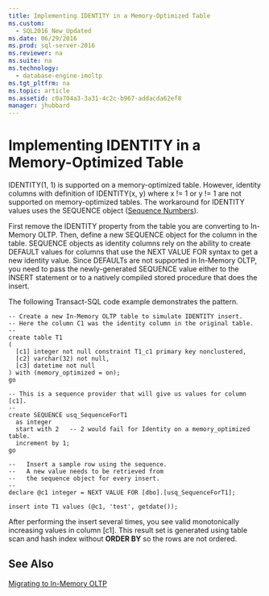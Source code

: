 ```yaml
---
title: Implementing IDENTITY in a Memory-Optimized Table
ms.custom: 
  - SQL2016_New_Updated
ms.date: 06/29/2016
ms.prod: sql-server-2016
ms.reviewer: na
ms.suite: na
ms.technology: 
  - database-engine-imoltp
ms.tgt_pltfrm: na
ms.topic: article
ms.assetid: c0a704a3-3a31-4c2c-b967-addacda62ef8
manager: jhubbard
---
```

# Implementing IDENTITY in a Memory-Optimized Table
IDENTITY(1, 1) is supported on a memory-optimized table. However, identity columns with definition of IDENTITY(x, y) where x != 1 or y != 1 are not supported on memory-optimized tables. The workaround for IDENTITY values uses the SEQUENCE object ([Sequence Numbers](../../Topics/TopicNameNotContainA/Sequence-Numbers.md)).  
  
 First remove the IDENTITY property from the table you are converting to In-Memory OLTP. Then, define a new SEQUENCE object for the column in the table. SEQUENCE objects as identity columns rely on the ability to create DEFAULT values for columns that use the NEXT VALUE FOR syntax to get a new identity value. Since DEFAULTs are not supported in In-Memory OLTP, you need to pass the newly-generated SEQUENCE value either to the INSERT statement or to a natively compiled stored procedure that does the insert.  
  
 The following Transact-SQL code example demonstrates the pattern.  
  
```tsql  
-- Create a new In-Memory OLTP table to simulate IDENTITY insert.  
-- Here the column C1 was the identity column in the original table.  
--  
create table T1  
(  
  [c1] integer not null constraint T1_c1 primary key nonclustered,  
  [c2] varchar(32) not null,  
  [c3] datetime not null  
) with (memory_optimized = on);  
go  
  
-- This is a sequence provider that will give us values for column [c1].  
--  
create SEQUENCE usq_SequenceForT1  
  as integer  
  start with 2   -- 2 would fail for Identity on a memory_optimized table.  
  increment by 1;  
go  
  
--   Insert a sample row using the sequence.  
--   A new value needs to be retrieved from   
--   the sequence object for every insert.  
--  
declare @c1 integer = NEXT VALUE FOR [dbo].[usq_SequenceForT1];  
  
insert into T1 values (@c1, 'test', getdate());  
```  
  
 After performing the insert several times, you see valid monotonically increasing values in column [c1]. This result set is generated using table scan and hash index without **ORDER BY** so the rows are not ordered.  
  
## See Also  
 [Migrating to In-Memory OLTP](../../Topics/TopicNameNotContainA/Migrating-to-In-Memory-OLTP.md)